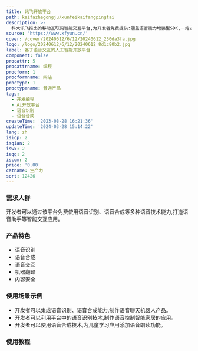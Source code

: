 ```yaml
---
title: 讯飞开放平台
path: kaifazhegongju/xunfeikaifangpingtai
description: >-
  科大讯飞推出的移动互联网智能交互平台,为开发者免费提供:涵盖语音能力增强型SDK,一站式人机智能语音交互解决方案,专业全面的移动应用分析。通过平台能够打造语音助手、智能外呼、智能车载等场景应用。
source: 'https://www.xfyun.cn/'
cover: /cover/20240612/6/12/20240612_250da3fa.jpg
logo: /logo/20240612/6/12/20240612_8d1c80b2.jpg
label: 基于语音交互的人工智能开放平台
component: false
procattr: 5
procattrname: 编程
procform: 1
procformname: 网站
proctype: 1
proctypename: 普通产品
tags:
  - 开发编程
  - Ai开放平台
  - 语音识别
  - 语音合成
createTime: '2023-08-28 16:21:36'
updateTime: '2024-03-28 15:14:22'
lang: zh
isicp: 2
isqian: 2
iswx: 2
isqq: 2
iscom: 2
price: '0.00'
catname: 生产力
sort: 12426
---
```




### 需求人群
开发者可以通过该平台免费使用语音识别、语音合成等多种语音技术能力,打造语音助手等智能交互应用。

### 产品特色
- 语音识别
- 语音合成
- 语音交互
- 机器翻译
- 内容安全

### 使用场景示例
- 开发者可以集成语音识别、语音合成能力,制作语音聊天机器人产品。
- 开发者可以利用平台中的语音识别技术,制作语音控制智能家居的应用。
- 开发者可以使用语音合成技术,为儿童学习应用添加语音朗读功能。

### 使用教程


  
